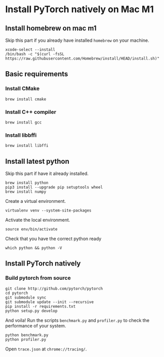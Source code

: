 # Install PyTorch natively on Mac M1

## Install homebrew on mac m1

Skip this part if you already have installed ```homebrew``` on your machine.

    xcode-select --install
    /bin/bash -c "$(curl -fsSL https://raw.githubusercontent.com/Homebrew/install/HEAD/install.sh)"

## Basic requirements

### Install CMake

    brew install cmake

### Install C++ compiler

    brew install gcc

### Install libbffi

    brew install libffi

## Install latest python

Skip this part if have it already installed.

    brew install python
    pip3 install --upgrade pip setuptools wheel
    brew install numpy

Create a virtual environment.

    virtualenv venv --system-site-packages

Activate the local environment.

    source env/bin/activate

Check that you have the correct python ready

    which python && python -V

## Install PyTorch natively

### Build pytorch from source

    git clone http://github.com/pytorch/pytorch
    cd pytorch
    git submodule sync
    git submodule update --init --recursive
    pip install -r requirements.txt
    python setup.py develop

And voila! Run the scripts ```benchmark.py``` and ```profiler.py``` to check the performance of your system.

    python benchmark.py
    python profiler.py

Open ```trace.json``` at ```chrome://tracing/```.
